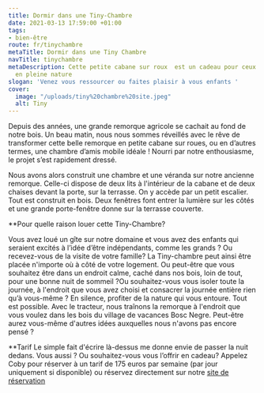 ```yaml
---
title: Dormir dans une Tiny-Chambre
date: 2021-03-13 17:59:00 +01:00
tags:
- bien-être
route: fr/tinychambre
metaTitle: Dormir dans une Tiny Chambre
navTitle: tinychambre
metaDescription: Cette petite cabane sur roux  est un cadeau pour ceux qui aime dormir
  en pleine nature
slogan: 'Venez vous ressourcer ou faites plaisir à vous enfants '
cover:
  image: "/uploads/tiny%20chambre%20site.jpeg"
  alt: Tiny
---
```


Depuis des années, une grande remorque agricole se cachait au fond de notre bois. Un beau matin, nous nous sommes réveillés avec le rêve de transformer cette belle remorque en petite cabane sur roues, ou en d’autres termes, une chambre d’amis mobile idéale ! Nourri par notre enthousiasme, le projet s’est rapidement dressé.

Nous avons alors construit une chambre et une véranda sur notre ancienne remorque. Celle-ci dispose de deux lits à l'intérieur de la cabane et de deux chaises devant la porte, sur la terrasse. On y accède par un petit escalier. Tout est construit en bois. Deux fenêtres font entrer la lumière sur les côtés et une grande porte-fenêtre donne sur la terrasse couverte.

**Pour quelle raison louer cette Tiny-Chambre?

Vous avez loué un gîte sur notre domaine et vous avez des enfants qui seraient excités à l’idée d’être indépendants, comme les grands ? Ou recevez-vous de la visite de votre famille? La Tiny-chambre peut ainsi être placée n'importe où à côté de votre logement. Ou peut-être que vous souhaitez être dans un endroit calme, caché dans nos bois, loin de tout, pour une bonne nuit de sommeil ?Ou souhaitez-vous vous isoler toute la journée, à l'endroit que vous avez choisi et consacrer la journée entière rien qu’à vous-même ? En silence, profiter de la nature qui vous entoure. Tout est possible. Avec le tracteur, nous traînons la remorque à l'endroit que vous voulez dans les bois du village de vacances Bosc Negre. Peut-être aurez vous-même d'autres idées auxquelles nous n'avons pas encore pensé ?

**Tarif
Le simple fait d'écrire là-dessus me donne envie de passer la nuit dedans. Vous aussi ? Ou souhaitez-vous vous l’offrir en cadeau? Appelez Coby pour réserver à un tarif de 175 euros par semaine (par jour uniquement si disponible) ou réservez directement sur notre [site de réservation](https://bookingpremium.secureholiday.net/fr/14230/Search/product/107066)
 
